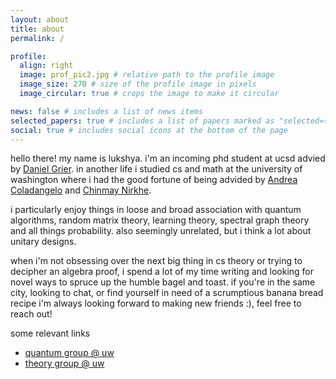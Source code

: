 ```yaml
---
layout: about
title: about
permalink: /

profile:
  align: right
  image: prof_pic2.jpg # relative path to the profile image
  image_size: 270 # size of the profile image in pixels
  image_circular: true # crops the image to make it circular

news: false # includes a list of news items
selected_papers: true # includes a list of papers marked as "selected={true}"
social: true # includes social icons at the bottom of the page
---
```


hello there! my name is lukshya. i'm an incoming phd student at ucsd advied by [Daniel Grier](https://danielgrier.com/). in another life i studied cs and math at the university of washington where i had the good fortune of being advided by [Andrea Coladangelo](https://www.andreacoladangelo.com/) and [Chinmay Nirkhe](https://homes.cs.washington.edu/~nirkhe/). 

i particularly enjoy things in loose and broad association with quantum algorithms, random matrix theory, learning theory, spectral graph theory and all things probability. also seemingly unrelated, but i think a lot about unitary designs. 

when i'm not obsessing over the next big thing in cs theory or trying to decipher an algebra proof, i spend a lot of my time writing and looking for novel ways to spruce up the humble bagel and toast. if you're in the same city, looking to chat, or find yourself in need of a scrumptious banana bread recipe i'm always looking forward to making new friends :), feel free to reach out! 

some relevant links 
- [quantum group @ uw](https://quantum.cs.washington.edu/)
- [theory group @ uw](https://theory.cs.washington.edu/)
